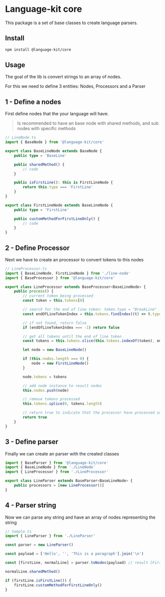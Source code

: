 # Language-kit core

This package is a set of base classes to create language parsers.

## Install

```bash
npm install @language-kit/core
```

## Usage

The goal of the lib is convert strings to an array of nodes.

For this we need to define 3 entities: Nodes, Processors and a Parser

## 1 - Define a nodes

First define nodes that the your language will have.

> Is recommended to have an base node with shared methods, and sub nodes with specific methods

```ts
// LineNode.ts
import { BaseNode } from '@language-kit/core'

export class BaseLineNode extends BaseNode {
    public type = 'BaseLine'

    public sharedMethod() {
        // code
    }

    public isFirstLine(): this is FirstLineNode {
        return this.type === 'FirstLine'
    }
}

export class FirstLineNode extends BaseLineNode {
    public type = 'FirstLine'

    public customMethodForFirstLineOnly() {
        // code
    }
}
```

## 2 - Define Processor

Next we have to create an processor to convert tokens to this nodes

```ts
// LineProcessor.ts
import { BaseLineNode, FirstLineNode } from './line-node'
import { BaseProcessor } from '@language-kit/core'

export class LineProcessor extends BaseProcessor<BaseLineNode> {
    public process() {
        // current token being processed
        const token = this.tokens[0]

        // search for the end of line token: token.type = "BreakLine"
        const endOfLineTokenIndex = this.tokens.findIndex((t) => t.type === 'BreakLine')

        // if not found, return false
        if (endOfLineTokenIndex === -1) return false

        // get all tokens until the end of line token
        const tokens = this.tokens.slice(this.tokens.indexOf(token), endOfLineTokenIndex + 1)

        let node = new BaseLineNode()

        if (this.nodes.length === 0) {
            node = new FirstLineNode()
        }

        node.tokens = tokens

        // add node instance to result nodes
        this.nodes.push(node)

        // remove tokens processed
        this.tokens.splice(0, tokens.length)

        // return true to indicate that the processor have processed some tokens and changed the state
        return true
    }
}

```
## 3 - Define parser

Finally we can create an parser with the created classes

```ts
import { BaseParser } from '@language-kit/core'
import { BaseLineNode } from './LineNode'
import { LineProcessor } from './LineProcessor'

export class LineParser extends BaseParser<BaseLineNode> {
    public processors = [new LineProcessor()]
}

```

## 4 - Parser string

Now we can parse any string and have an array of nodes representing the string

```ts
// Sample.ts
import { LineParser } from './LineParser'

const parser = new LineParser()

const payload = ['Hello', '', 'This is a paragraph'].join('\n')

const [firstLine, normalLine] = parser.toNodes(payload) // result [FirstLineNode, BaseLineNode]

normalLine.sharedMethod()

if (firstLine.isFirstLine()) {
    firstLine.customMethodForFirstLineOnly()
}

```